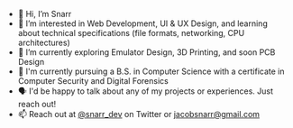 - 👋 Hi, I’m Snarr
- 👀 I’m interested in Web Development, UI & UX Design, and learning about technical specifications (file formats, networking, CPU architectures)
- 🌱 I’m currently exploring Emulator Design, 3D Printing, and soon PCB Design
- 🏫 I'm currently pursuing a B.S. in Computer Science with a certificate in Computer Security and Digital Forensics
- 🗣️ I'd be happy to talk about any of my projects or experiences. Just reach out!
- 📫 Reach out at [@snarr_dev](https://www.twitter.com/snarr_dev) on Twitter or [jacobsnarr@gmail.com](mailto:jacobsnarr@gmail.com) 
